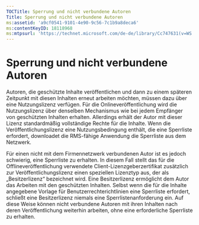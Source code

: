 ```yaml
---
TOCTitle: Sperrung und nicht verbundene Autoren
Title: Sperrung und nicht verbundene Autoren
ms:assetid: 'a9cf0541-9101-4e90-9c56-7c1b9a8deca6'
ms:contentKeyID: 18118968
ms:mtpsurl: 'https://technet.microsoft.com/de-de/library/Cc747631(v=WS.10)'
---
```


Sperrung und nicht verbundene Autoren
=====================================

Autoren, die geschützte Inhalte veröffentlichen und dann zu einem späteren Zeitpunkt mit diesen Inhalten erneut arbeiten möchten, müssen dazu über eine Nutzungslizenz verfügen. Für die Onlineveröffentlichung wird die Nutzungslizenz über denselben Mechanismus wie bei jedem Empfänger von geschützten Inhalten erhalten. Allerdings erhält der Autor mit dieser Lizenz standardmäßig vollständige Rechte für die Inhalte. Wenn die Veröffentlichungslizenz eine Nutzungsbedingung enthält, die eine Sperrliste erfordert, downloadet die RMS-fähige Anwendung die Sperrliste aus dem Netzwerk.

Für einen nicht mit dem Firmennetzwerk verbundenen Autor ist es jedoch schwierig, eine Sperrliste zu erhalten. In diesem Fall stellt das für die Offlineveröffentlichung verwendete Client-Lizenzgeberzertifikat zusätzlich zur Veröffentlichungslizenz einen speziellen Lizenztyp aus, der als „Besitzerlizenz“ bezeichnet wird. Eine Besitzerlizenz ermöglicht dem Autor das Arbeiten mit den geschützten Inhalten. Selbst wenn die für die Inhalte angegebene Vorlage für Benutzerrechterichtlinien eine Sperrliste erfordert, schließt eine Besitzerlizenz niemals eine Sperrlistenanforderung ein. Auf diese Weise können nicht verbundene Autoren mit ihren Inhalten nach deren Veröffentlichung weiterhin arbeiten, ohne eine erforderliche Sperrliste zu erhalten.